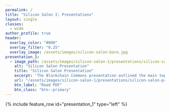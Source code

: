 ```yaml
---
permalink: /
title: "Silicon Salon I: Presentations"
layout: single
classes:
  - wide
author_profile: true
header:
  overlay_color: "#000"
  overlay_filter: "0.25"
  overlay_image: /assets/images/silicon-salon-bare.jpg
presentation_1:
  - image_path: /assets/images/silicon-salon-1/presentations/silicon-salon-presentation.jpg
    alt: "Silicon Salon Presentation"
    title: "Silicon Salon Presentation"
    excerpt: 'The Blockchain Commons presentation outlined the main topics and issues for crypto-semiconductor design.'
    url: "/assets/images/silicon-salon-1/presentations/silicon-salon-presentation.pdf"
    btn_label: "Read PDF"
    btn_class: "btn--primary"
---
```


{% include feature_row id="presentation_1" type="left" %}
